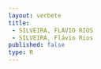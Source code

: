 ```yaml
---
layout: verbete
title:
 - SILVEIRA, FLAVIO RIOS
 - SILVEIRA, Flávio Rios
published: false
type: R
---
```



